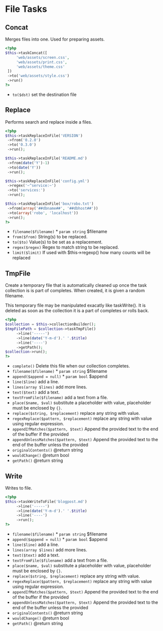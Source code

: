 # File Tasks
## Concat


Merges files into one. Used for preparing assets.

``` php
<?php
$this->taskConcat([
     'web/assets/screen.css',
     'web/assets/print.css',
     'web/assets/theme.css'
 ])
 ->to('web/assets/style.css')
 ->run()
?>
```

* `to($dst)`  set the destination file

## Replace


Performs search and replace inside a files.

``` php
<?php
$this->taskReplaceInFile('VERSION')
 ->from('0.2.0')
 ->to('0.3.0')
 ->run();

$this->taskReplaceInFile('README.md')
 ->from(date('Y')-1)
 ->to(date('Y'))
 ->run();

$this->taskReplaceInFile('config.yml')
 ->regex('~^service:~')
 ->to('services:')
 ->run();

$this->taskReplaceInFile('box/robo.txt')
 ->from(array('##dbname##', '##dbhost##'))
 ->to(array('robo', 'localhost'))
 ->run();
?>
```

* `filename($filename)`   * `param string` $filename
* `from($from)`  String(s) to be replaced.
* `to($to)`  Value(s) to be set as a replacement.
* `regex($regex)`  Regex to match string to be replaced.
* `limit($limit)`  If used with $this->regexp() how many counts will be replaced

## TmpFile


Create a temporary file that is automatically cleaned up
once the task collection is is part of completes. When created,
it is given a random filename.

This temporary file may be manipulated exacatly like taskWrite().
It is deleted as soon as the collection it is a part of completes
or rolls back.

``` php
<?php
$collection = $this->collectionBuilder();
$tmpFilePath = $collection->taskTmpFile()
     ->line('-----')
     ->line(date('Y-m-d').' '.$title)
     ->line('----')
     ->getPath();
$collection->run();
?>
```

* `complete()`  Delete this file when our collection completes.
* `filename($filename)`   * `param string` $filename
* `append($append = null)`   * `param bool` $append
* `line($line)`  add a line.
* `lines(array $lines)`  add more lines.
* `text($text)`  add a text.
* `textFromFile($filename)`  add a text from a file.
* `place($name, $val)`  substitute a placeholder with value, placeholder must be enclosed by `{}`.
* `replace($string, $replacement)`  replace any string with value.
* `regexReplace($pattern, $replacement)`  replace any string with value using regular expression.
* `appendIfMatches($pattern, $text)`  Append the provided text to the end of the buffer if the provided
* `appendUnlessMatches($pattern, $text)`  Append the provided text to the end of the buffer unless the provided
* `originalContents()`  @return string
* `wouldChange()`  @return bool
* `getPath()`  @return string

## Write


Writes to file.

``` php
<?php
$this->taskWriteToFile('blogpost.md')
     ->line('-----')
     ->line(date('Y-m-d').' '.$title)
     ->line('----')
     ->run();
?>
```

* `filename($filename)`   * `param string` $filename
* `append($append = null)`   * `param bool` $append
* `line($line)`  add a line.
* `lines(array $lines)`  add more lines.
* `text($text)`  add a text.
* `textFromFile($filename)`  add a text from a file.
* `place($name, $val)`  substitute a placeholder with value, placeholder must be enclosed by `{}`.
* `replace($string, $replacement)`  replace any string with value.
* `regexReplace($pattern, $replacement)`  replace any string with value using regular expression.
* `appendIfMatches($pattern, $text)`  Append the provided text to the end of the buffer if the provided
* `appendUnlessMatches($pattern, $text)`  Append the provided text to the end of the buffer unless the provided
* `originalContents()`  @return string
* `wouldChange()`  @return bool
* `getPath()`  @return string

